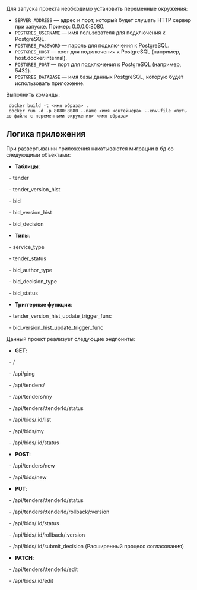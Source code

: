 Для запуска проекта необходимо установить переменные окружения:
- `SERVER_ADDRESS` — адрес и порт, который будет слушать HTTP сервер при запуске. Пример: 0.0.0.0:8080.
- `POSTGRES_USERNAME` — имя пользователя для подключения к PostgreSQL.
- `POSTGRES_PASSWORD` — пароль для подключения к PostgreSQL.
- `POSTGRES_HOST` — хост для подключения к PostgreSQL (например, host.docker.internal).
- `POSTGRES_PORT` — порт для подключения к PostgreSQL (например, 5432).
- `POSTGRES_DATABASE` — имя базы данных PostgreSQL, которую будет использовать приложение.

Выполнить команды:
```
 docker build -t <имя образа> .
 docker run -d -p 8080:8080 --name <имя контейнера> --env-file <путь до файла с переменными окружения> <имя образа>
 ```

## Логика приложения

При развертывании приложения накатываются миграции в бд со следующими объектами:

- **Таблицы**:

  - tender

  - tender_version_hist

  - bid

  - bid_version_hist

  - bid_decision

- **Типы**:

  - service_type

  - tender_status

  - bid_author_type

  - bid_decision_type

  - bid_status

- **Триггерные функции**:

  - tender_version_hist_update_trigger_func

  - bid_version_hist_update_trigger_func

Данный проект реализует следующие эндпоинты:

- **GET**:

  - /

  - /api/ping

  - /api/tenders/

  - /api/tenders/my

  - /api/tenders/:tenderId/status

  - /api/bids/:id/list

  - /api/bids/my

  - /api/bids/:id/status

- **POST**:

  - /api/tenders/new

  - /api/bids/new

- **PUT**:

  - /api/tenders/:tenderId/status

  - /api/tenders/:tenderId/rollback/:version

  - /api/bids/:id/status

  - /api/bids/:id/rollback/:version

  - /api/bids/:id/submit_decision (Расширенный процесс согласования)

- **PATCH**:

  - /api/tenders/:tenderId/edit

  - /api/bids/:id/edit
